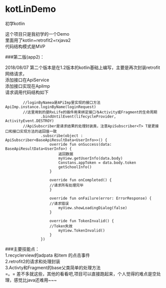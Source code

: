 # kotLinDemo
初学kotlin

这个项目只是我初学的一个Demo<br>
里面用了kotlin+retrofit2+rxjava2<br>
代码结构模式是MVP<br>

###第二版(app2)：

2018/08/07  第二个版本是在1.2版本的kotlin基础上编写，主要是再次封装retrofit网络请求，<br>
添加接口在ApiService<br>
添加接口实现在ApiImp<br>
请求调用代码结构如下<br>
```
		//loginByNamea是APiImp里实现的接口方法
ApiImp.instance.loginByName(loginRequest)
		//这里用到的是RxLife的插件用来绑定接口与Activity或Fragment的生命周期
                .bindUntilEvent(lifecycleProvider, ActivityEvent.DESTROY)
		//ApiSubscriber是请求结果的处理封装类，注意ApiSubscriber<T> T是更接口和接口实现方法的返回值一致
                .subscribe(object : ApiSubscriber<BaseApiResultData<UserInfo>>() {
                    override fun onSuccess(data: BaseApiResultData<UserInfo>) {
                        返回数据
                        myView.getUserInfo(data.body)
                        Constans.appToken = data.body.token
                        getSchoolInfo()
                    }

                    override fun onCompleted() {
                    //请求所有处理完毕
                    }

                    override fun onFailure(error: ErrorResponse) {
                    //请求错误
                        myView.showLoadingDialog(false)
                    }

                    override fun TokenInvalid() {
                    //Token失效
                        myView.TokenInvalid()
                    }
                })

```
###主要技能点：<br>
1.recyclerview的adpata 和item 的点击事件<br>
2.retrofit2的请求和处理封装<br>
3.Activty和Fragment的base父类简单的处理方法<br>
=。= 差不多就这些，其他的看看吧,项目可以直接跑起来，个人觉得的难点是空处理，感觉比java还难用~~~
